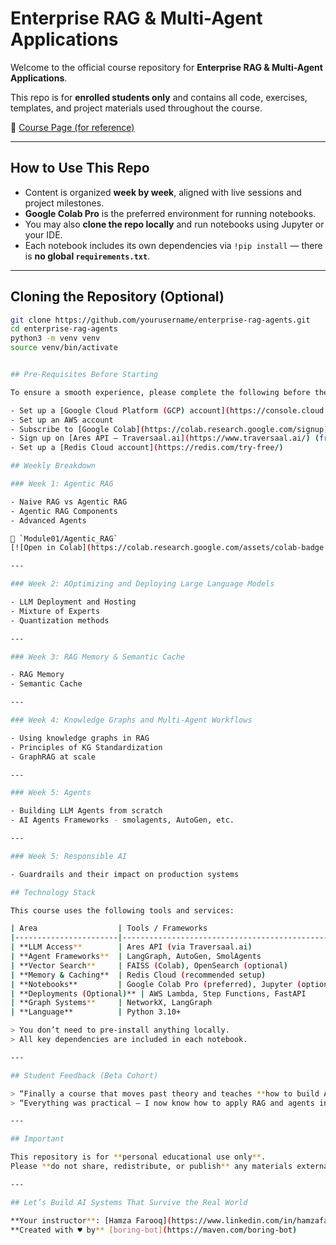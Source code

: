 # Enterprise RAG & Multi-Agent Applications

Welcome to the official course repository for **Enterprise RAG & Multi-Agent Applications**.

This repo is for **enrolled students only** and contains all code, exercises, templates, and project materials used throughout the course.

🔗 [Course Page (for reference)](https://maven.com/boring-bot/advanced-llm)

---

## How to Use This Repo

- Content is organized **week by week**, aligned with live sessions and project milestones.
- **Google Colab Pro** is the preferred environment for running notebooks.
- You may also **clone the repo locally** and run notebooks using Jupyter or your IDE.
- Each notebook includes its own dependencies via `!pip install` — there is **no global `requirements.txt`**.

---

## Cloning the Repository (Optional)

```bash
git clone https://github.com/yourusername/enterprise-rag-agents.git
cd enterprise-rag-agents
python3 -m venv venv
source venv/bin/activate


## Pre-Requisites Before Starting

To ensure a smooth experience, please complete the following before the course begins:

- Set up a [Google Cloud Platform (GCP) account](https://console.cloud.google.com/)
- Set up an AWS account
- Subscribe to [Google Colab](https://colab.research.google.com/signup) (Pro ~$10/month recommended)
- Sign up on [Ares API – Traversaal.ai](https://www.traversaal.ai/) (free)
- Set up a [Redis Cloud account](https://redis.com/try-free/)

## Weekly Breakdown

### Week 1: Agentic RAG

- Naive RAG vs Agentic RAG
- Agentic RAG Components
- Advanced Agents

📓 `Module01/Agentic_RAG`  
[![Open in Colab](https://colab.research.google.com/assets/colab-badge.svg)](#) _(Coming Soon)_

---

### Week 2: AOptimizing and Deploying Large Language Models

- LLM Deployment and Hosting
- Mixture of Experts
- Quantization methods

---

### Week 3: RAG Memory & Semantic Cache

- RAG Memory
- Semantic Cache

---

### Week 4: Knowledge Graphs and Multi-Agent Workflows

- Using knowledge graphs in RAG
- Principles of KG Standardization
- GraphRAG at scale

---

### Week 5: Agents

- Building LLM Agents from scratch
- AI Agents Frameworks - smolagents, AutoGen, etc.

---

### Week 5: Responsible AI

- Guardrails and their impact on production systems

## Technology Stack

This course uses the following tools and services:

| Area                  | Tools / Frameworks                                  |
|-----------------------|------------------------------------------------------|
| **LLM Access**        | Ares API (via Traversaal.ai)                         |
| **Agent Frameworks**  | LangGraph, AutoGen, SmolAgents                       |
| **Vector Search**     | FAISS (Colab), OpenSearch (optional)                |
| **Memory & Caching**  | Redis Cloud (recommended setup)                      |
| **Notebooks**         | Google Colab Pro (preferred), Jupyter (optional)     |
| **Deployments (Optional)** | AWS Lambda, Step Functions, FastAPI            |
| **Graph Systems**     | NetworkX, LangGraph                                  |
| **Language**          | Python 3.10+                                         |

> You don’t need to pre-install anything locally.  
> All key dependencies are included in each notebook.

---

## Student Feedback (Beta Cohort)

> “Finally a course that moves past theory and teaches **how to build AI systems that work**.”  
> “Everything was practical — I now know how to apply RAG and agents in real products.”

---

## Important

This repository is for **personal educational use only**.  
Please **do not share, redistribute, or publish** any materials externally without written permission.

---

## Let’s Build AI Systems That Survive the Real World

**Your instructor**: [Hamza Farooq](https://www.linkedin.com/in/hamzafarooq/)  
**Created with ♥ by** [boring-bot](https://maven.com/boring-bot)